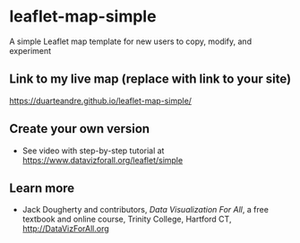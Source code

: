 # leaflet-map-simple
A simple Leaflet map template for new users to copy, modify, and experiment

## Link to my live map (replace with link to your site)

https://duarteandre.github.io/leaflet-map-simple/

## Create your own version
- See video with step-by-step tutorial at https://www.datavizforall.org/leaflet/simple

## Learn more
- Jack Dougherty and contributors, *Data Visualization For All*, a free textbook and online course, Trinity College, Hartford CT, http://DataVizForAll.org
